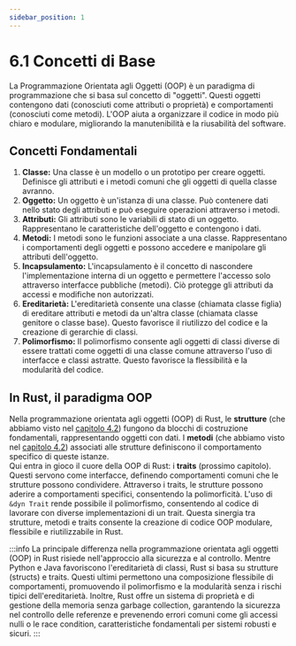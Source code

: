 ```yaml
---
sidebar_position: 1
---
```

# 6.1 Concetti di Base
La Programmazione Orientata agli Oggetti (OOP) è un paradigma di programmazione che si basa sul concetto di "oggetti". Questi oggetti contengono dati (conosciuti come attributi o proprietà) e comportamenti (conosciuti come metodi). L'OOP aiuta a organizzare il codice in modo più chiaro e modulare, migliorando la manutenibilità e la riusabilità del software.

## Concetti Fondamentali
1. **Classe:** Una classe è un modello o un prototipo per creare oggetti. Definisce gli attributi e i metodi comuni che gli oggetti di quella classe avranno.
2. **Oggetto:** Un oggetto è un'istanza di una classe. Può contenere dati nello stato degli attributi e può eseguire operazioni attraverso i metodi.
3. **Attributi:** Gli attributi sono le variabili di stato di un oggetto. Rappresentano le caratteristiche dell'oggetto e contengono i dati.
4. **Metodi:** I metodi sono le funzioni associate a una classe. Rappresentano i comportamenti degli oggetti e possono accedere e manipolare gli attributi dell'oggetto.
5. **Incapsulamento:** L'incapsulamento è il concetto di nascondere l'implementazione interna di un oggetto e permettere l'accesso solo attraverso interfacce pubbliche (metodi). Ciò protegge gli attributi da accessi e modifiche non autorizzati.
6. **Ereditarietà:** L'ereditarietà consente una classe (chiamata classe figlia) di ereditare attributi e metodi da un'altra classe (chiamata classe genitore o classe base). Questo favorisce il riutilizzo del codice e la creazione di gerarchie di classi.
7. **Polimorfismo:** Il polimorfismo consente agli oggetti di classi diverse di essere trattati come oggetti di una classe comune attraverso l'uso di interfacce e classi astratte. Questo favorisce la flessibilità e la modularità del codice.

## In Rust, il paradigma OOP
Nella programmazione orientata agli oggetti (OOP) di Rust, le **strutture** (che abbiamo visto nel [capitolo 4.2](../Capitolo-04/strutture-e-enumerazioni#strutture-structs)) fungono da blocchi di costruzione fondamentali, rappresentando oggetti con dati. I **metodi** (che abbiamo visto nel [capitolo 4.2](../Capitolo-04/strutture-e-enumerazioni#i-metodi)) associati alle strutture definiscono il comportamento specifico di queste istanze.  
Qui entra in gioco il cuore della OOP di Rust: i **traits** (prossimo capitolo). Questi servono come interfacce, definendo comportamenti comuni che le strutture possono condividere. Attraverso i traits, le strutture possono aderire a comportamenti specifici, consentendo la polimorficità. L'uso di `&dyn Trait` rende possibile il polimorfismo, consentendo al codice di lavorare con diverse implementazioni di un trait. Questa sinergia tra strutture, metodi e traits consente la creazione di codice OOP modulare, flessibile e riutilizzabile in Rust.

:::info
La principale differenza nella programmazione orientata agli oggetti (OOP) in Rust risiede nell'approccio alla sicurezza e al controllo. Mentre Python e Java favoriscono l'ereditarietà di classi, Rust si basa su strutture (structs) e traits. Questi ultimi permettono una composizione flessibile di comportamenti, promuovendo il polimorfismo e la modularità senza i rischi tipici dell'ereditarietà. Inoltre, Rust offre un sistema di proprietà e di gestione della memoria senza garbage collection, garantendo la sicurezza nel controllo delle referenze e prevenendo errori comuni come gli accessi nulli o le race condition, caratteristiche fondamentali per sistemi robusti e sicuri.
:::